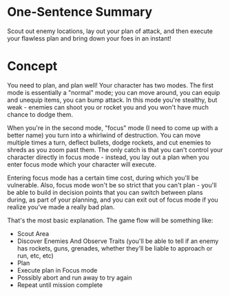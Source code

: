 # One-Sentence Summary

Scout out enemy locations, lay out your plan of attack, and then execute your
flawless plan and bring down your foes in an instant!

# Concept

You need to plan, and plan well! Your character has two modes. The first mode is
essentially a "normal" mode; you can move around, you can equip and unequip
items, you can bump attack. In this mode you're stealthy, but weak - enemies can
shoot you or rocket you and you won't have much chance to dodge them.

When you're in the second mode, "focus" mode (I need to come up with a better
name) you turn into a whirlwind of destruction. You can move multiple times a
turn, deflect bullets, dodge rockets, and cut enemies to shreds as you zoom past
them. The only catch is that you can't control your character directly in focus
mode - instead, you lay out a plan when you enter focus mode which your
character will execute.

Entering focus mode has a certain time cost, during which you'll be
vulnerable. Also, focus mode won't be so strict that you can't plan - you'll be
able to build in decision points that you can switch between plans during, as
part of your planning, and you can exit out of focus mode if you realize you've
made a really bad plan.

That's the most basic explanation. The game flow will be something like:

+ Scout Area
+ Discover Enemies And Observe Traits (you'll be able to tell if an enemy has
  rockets, guns, grenades, whether they'll be liable to approach or run, etc,
  etc)
+ Plan
+ Execute plan in Focus mode
+ Possibly abort and run away to try again
+ Repeat until mission complete
